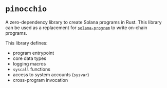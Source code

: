 #  `pinocchio`

A zero-dependency library to create Solana programs in Rust. This library can be used as a replacement for [`solana-program`](https://crates.io/crates/solana-program) to write on-chain programs.

This library defines:
* program entrypoint
* core data types
* logging macros
* `syscall` functions
* access to system accounts (`sysvar`)
* cross-program invocation
